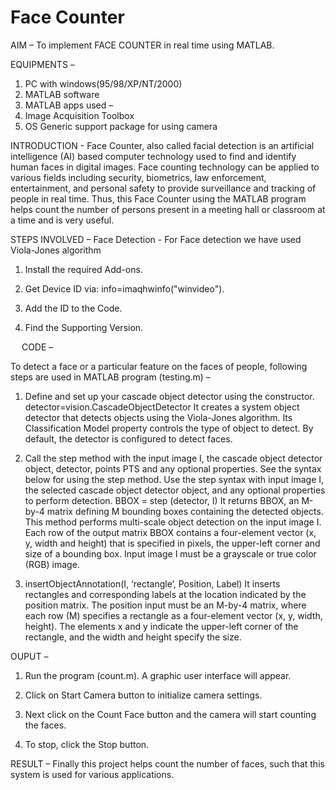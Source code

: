 # Face Counter 
AIM – To implement FACE COUNTER in real time using MATLAB.

EQUIPMENTS –
1.	PC with windows(95/98/XP/NT/2000)
2.	MATLAB software
3.	MATLAB apps used –
1.	Image Acquisition Toolbox
2.	OS Generic support package for using camera

INTRODUCTION - Face Counter, also called facial detection is an artificial intelligence (AI) based computer technology used to find and identify human faces in digital images. Face counting technology can be applied to various fields including security, biometrics, law enforcement, entertainment, and personal safety to provide surveillance and tracking of people in real time. Thus, this Face Counter using the MATLAB program helps count the number of persons present in a meeting hall or classroom at a time and is very useful.

STEPS INVOLVED – 
Face Detection - For Face detection we have used Viola-Jones algorithm
1.	Install the required Add-ons.

2.	Get Device ID via: info=imaqhwinfo("winvideo").

 

3.	Add the ID to the Code.

4.	Find the Supporting Version.

 
 
 
CODE –

 


  



















To detect a face or a particular feature on the faces of people, following steps are used in MATLAB program (testing.m) – 

1.	Define and set up your cascade object detector using the constructor.
detector=vision.CascadeObjectDetector
It creates a system object detector that detects objects using the Viola-Jones algorithm. Its Classification Model property controls the type of object to detect. By default, the detector is configured to detect faces.

2.	Call the step method with the input image I, the cascade object detector object, detector, points PTS and any optional properties. See the syntax below for using the step method. Use the step syntax with input image I, the selected cascade object detector object, and any optional properties to perform detection.
BBOX = step (detector, I)
It returns BBOX, an M-by-4 matrix defining M bounding boxes containing the detected objects. This method performs multi-scale object detection on the input image I. Each row of the output matrix BBOX contains a four-element vector (x, y, width and height) that is specified in pixels, the upper-left corner and size of a bounding box. Input image I must be a grayscale or true color (RGB) image.

3.	insertObjectAnnotation(I, ‘rectangle’, Position, Label)
It inserts rectangles and corresponding labels at the location indicated by the position matrix. The position input must be an M-by-4 matrix, where each row (M) specifies a rectangle as a four-element vector 
(x, y, width, height). The elements x and y indicate the upper-left corner of the rectangle, and the width and height specify the size.





























OUPUT –

1.	Run the program (count.m). A graphic user interface will appear.
 


2.	Click on Start Camera button to initialize camera settings.
 















3.	Next click on the Count Face button and the camera will start counting the faces.
 

 

  

4.	To stop, click the Stop button.

RESULT – Finally this project helps count the number of faces, such that this system is used for various applications.
